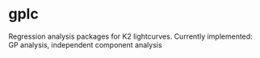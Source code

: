 # gplc
Regression analysis packages for K2 lightcurves. Currently implemented: GP analysis, independent component analysis
